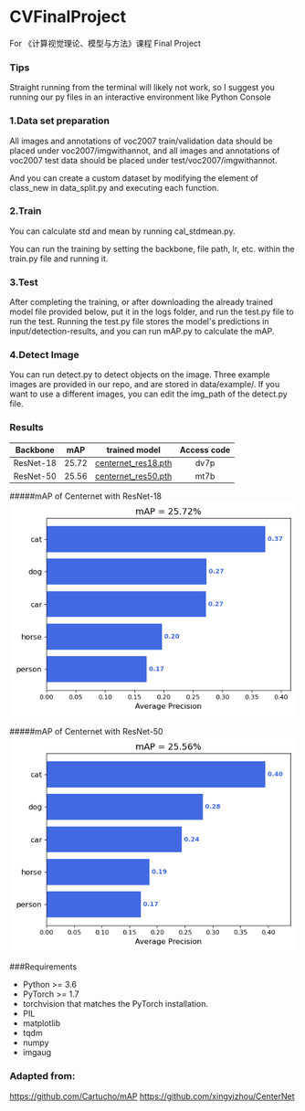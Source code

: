 # CVFinalProject
For 《计算视觉理论、模型与方法》课程 Final Project

### Tips

Straight running from the terminal will likely not work, so I suggest you running our py files in an interactive environment like Python Console

### 1.Data set preparation

All images and annotations of voc2007 train/validation data should be placed under voc2007/imgwithannot, and all images and annotations of voc2007 test data should be placed under test/voc2007/imgwithannot.

And you can create a custom dataset by modifying the element of class_new in data_split.py and executing each function.

### 2.Train

You can calculate std and mean by running cal_stdmean.py.

You can run the training by setting the backbone, file path, lr, etc. within the train.py file and running it.

### 3.Test

After completing the training, or after downloading the already trained model file provided below, put it in the logs folder, and run the test.py file to run the test. Running the test.py file stores the model's predictions in input/detection-results, and you can run mAP.py to calculate the mAP.

### 4.Detect Image

You can run detect.py to detect objects on the image. Three example images are provided in our repo, and are stored in data/example/. If you want to use a different images, you can edit the img_path of the detect.py file.

### Results

| Backbone     |  mAP    |  trained model    |   Access code   |
|:------------:|:-------:|:-----------------:|:---------------:| 
|ResNet-18     | 25.72    |   [centernet_res18.pth](https://pan.baidu.com/s/1fyNGoC5LOYQ4tLQj8Hw48Q)  |  dv7p  | 
|ResNet-50     | 25.56    |   [centernet_res50.pth](https://pan.baidu.com/s/1O_Ono6YBziLo5MgjAZQvNA)  |  mt7b  | 

#####mAP of Centernet with ResNet-18<br>
![centernet_res18_mAP](./result/res18_mAP.png)<br>


#####mAP of Centernet with ResNet-50<br>
![centernet_res50_mAP](./result/res50_mAP.png)<br>

###Requirements
>
* Python >= 3.6
* PyTorch >= 1.7
* torchvision that matches the PyTorch installation.
* PIL
* matplotlib
* tqdm
* numpy
* imgaug

### Adapted from: 
https://github.com/Cartucho/mAP
https://github.com/xingyizhou/CenterNet
